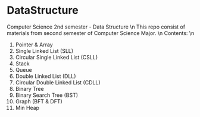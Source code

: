 # DataStructure
Computer Science 2nd semester - Data Structure \n
This repo consist of materials from second semester of Computer Science Major. \n
Contents: \n
1. Pointer & Array
2. Single Linked List (SLL)
3. Circular Single Linked List (CSLL)
4. Stack
5. Queue
6. Double Linked List (DLL)
7. Circular Double Linked List (CDLL)
8. Binary Tree
9. Binary Search Tree (BST)
10. Graph (BFT & DFT)
11. Min Heap
